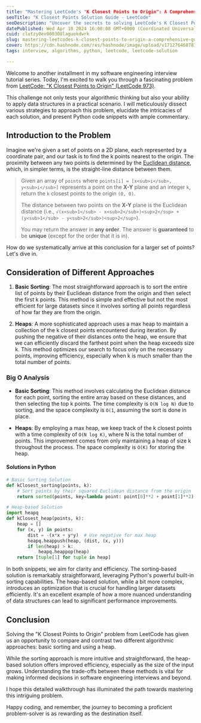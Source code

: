 ```yaml
---
title: "Mastering LeetCode's "K Closest Points to Origin": A Comprehensive Guide"
seoTitle: "K Closest Points Solution Guide - LeetCode"
seoDescription: "Uncover the secrets to solving LeetCode's K Closest Points with our in-depth guide. Explore sorting and heap-based strategies with Python examples."
datePublished: Wed Apr 10 2024 16:00:08 GMT+0000 (Coordinated Universal Time)
cuid: clutzy0ev000308laguokdwrk
slug: mastering-leetcodes-k-closest-points-to-origin-a-comprehensive-guide
cover: https://cdn.hashnode.com/res/hashnode/image/upload/v1712764687818/ef5f1eaf-710b-4e5a-b5db-3b90affd8d9c.webp
tags: interview, algorithms, python, leetcode, leetcode-solution

---
```


Welcome to another installment in my software engineering interview tutorial series. Today, I'm excited to walk you through a fascinating problem from [LeetCode: "K Closest Points to Origin" (LeetCode 973)](https://leetcode.com/problems/k-closest-points-to-origin/description/).

This challenge not only tests your algorithmic thinking but also your ability to apply data structures in a practical scenario. I will meticulously dissect various strategies to approach this problem, elucidate the intricacies of each solution, and present Python code snippets with ample commentary.

## Introduction to the Problem

Imagine we're given a set of points on a 2D plane, each represented by a coordinate pair, and our task is to find the k points nearest to the origin. The proximity between any two points is determined by the [Euclidean distance](https://en.wikipedia.org/wiki/Euclidean_distance), which, in simpler terms, is the straight-line distance between them.

> Given an array of `points` where `points[i] = [x<sub>i</sub>, y<sub>i</sub>]` represents a point on the **X-Y** plane and an integer `k`, return the `k` closest points to the origin `(0, 0)`.
> 
> The distance between two points on the **X-Y** plane is the Euclidean distance (i.e., `√(x<sub>1</sub> - x<sub>2</sub>)<sup>2</sup> + (y<sub>1</sub> - y<sub>2</sub>)<sup>2</sup>`).
> 
> You may return the answer in **any order**. The answer is **guaranteed** to be **unique** (except for the order that it is in).

How do we systematically arrive at this conclusion for a larger set of points? Let's dive in.

## Consideration of Different Approaches

1. **Basic Sorting**: The most straightforward approach is to sort the entire list of points by their Euclidean distance from the origin and then select the first k points. This method is simple and effective but not the most efficient for large datasets since it involves sorting all points regardless of how far they are from the origin.
    
2. **Heaps**: A more sophisticated approach uses a max heap to maintain a collection of the k closest points encountered during iteration. By pushing the negative of their distances onto the heap, we ensure that we can efficiently discard the farthest point when the heap exceeds size k. This method optimizes our search to focus only on the necessary points, improving efficiency, especially when k is much smaller than the total number of points.
    

### Big O Analysis

* **Basic Sorting**: This method involves calculating the Euclidean distance for each point, sorting the entire array based on these distances, and then selecting the top k points. The time complexity is `O(N log N)` due to sorting, and the space complexity is `O(1`, assuming the sort is done in place.
    
* **Heaps**: By employing a max heap, we keep track of the k closest points with a time complexity of `O(N log K)`, where N is the total number of points. This improvement comes from only maintaining a heap of size k throughout the process. The space complexity is `O(K)` for storing the heap.
    

#### Solutions in Python

```python
# Basic Sorting Solution
def kClosest_sorting(points, k):
    # Sort points by their squared Euclidean distance from the origin
    return sorted(points, key=lambda point: point[0]**2 + point[1]**2)[:k]
```

```python
# Heap-based Solution
import heapq
def kClosest_heap(points, k):
    heap = []
    for (x, y) in points:
        dist = -(x*x + y*y)  # Use negative for max heap
        heapq.heappush(heap, (dist, (x, y)))
        if len(heap) > k:
            heapq.heappop(heap)
    return [tuple[1] for tuple in heap]
```

In both snippets, we aim for clarity and efficiency. The sorting-based solution is remarkably straightforward, leveraging Python's powerful built-in sorting capabilities. The heap-based solution, while a bit more complex, introduces an optimization that is crucial for handling larger datasets efficiently. It's an excellent example of how a more nuanced understanding of data structures can lead to significant performance improvements.

## Conclusion

Solving the "K Closest Points to Origin" problem from LeetCode has given us an opportunity to compare and contrast two different algorithmic approaches: basic sorting and using a heap.

While the sorting approach is more intuitive and straightforward, the heap-based solution offers improved efficiency, especially as the size of the input grows. Understanding the trade-offs between these methods is vital for making informed decisions in software engineering interviews and beyond.

I hope this detailed walkthrough has illuminated the path towards mastering this intriguing problem.

Happy coding, and remember, the journey to becoming a proficient problem-solver is as rewarding as the destination itself.